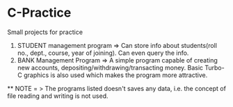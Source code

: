# C-Practice
Small projects for practice
1. STUDENT management program => Can store info about students(roll no., dept., course, year of joining). Can even query the info.
2. BANK Management Program => A simple program capable of creating new accounts, depositing/withdrawing/transacting money. Basic Turbo-C graphics is also used which makes the program more attractive.

** NOTE = > The programs listed doesn't saves any data, i.e. the concept of file reading and writing is not used.
